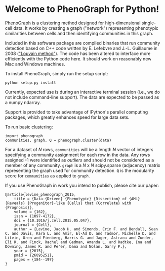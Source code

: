 Welcome to PhenoGraph for Python!
================================

[PhenoGraph](http://www.cell.com/cell/abstract/S0092-8674(15)00637-6) is a clustering method designed for high-dimensional single-cell data. It works by creating a graph 
("network") representing phenotypic similarities between cells and then identifying communities in this graph.

Included in this software package are compiled binaries that run community detection based on C++ code written by
E. Lefebvre and J.-L. Guillaume in 2008 (["Louvain method"](https://sites.google.com/site/findcommunities/)). The code
has been altered to interface more efficiently with the Python code here. It should work on reasonably new Mac and
Windows machines.

To install PhenoGraph, simply run the setup script:

```
python setup.py install
```

Currently, expected use is during an interactive terminal session (i.e., we do not include command-line support).
The data are expected to be passed as a numpy ndarray.

Support is provided to take advantage of IPython's parallel computing packages, which greatly enhances speed for large
data sets.
 
To run basic clustering:

```
import phenograph
communities, graph, Q = phenograph.cluster(data)
```
For a dataset of *N* rows, `communities` will be a length *N* vector of integers specifying a community assignment for each row
in the data. Any rows assigned -1 were identified as *outliers* and should not be considered as a member of any community.
`graph` is a *N* x *N* scipy.sparse (adjacency) matrix representing the graph used for community detection. `Q` is the modularity score for `communities` as applied to `graph`.

If you use PhenoGraph in work you intend to publish, please cite our paper:
```
@article{levine_phenograph_2015,
	title = {Data-{Driven} {Phenotypic} {Dissection} of {AML} {Reveals} {Progenitor}-like {Cells} that {Correlate} with {Prognosis}},
	volume = {162},
	issn = {1097-4172},
	doi = {10.1016/j.cell.2015.05.047},
	journal = {Cell},
	author = {Levine, Jacob H. and Simonds, Erin F. and Bendall, Sean C. and Davis, Kara L. and Amir, El-Ad D. and Tadmor, Michelle D. and Litvin, Oren and Fienberg, Harris G. and Jager, Astraea and Zunder, Eli R. and Finck, Rachel and Gedman, Amanda L. and Radtke, Ina and Downing, James R. and Pe'er, Dana and Nolan, Garry P.},
	year = {2015},
	pmid = {26095251},
	pages = {184--197}
}
```
